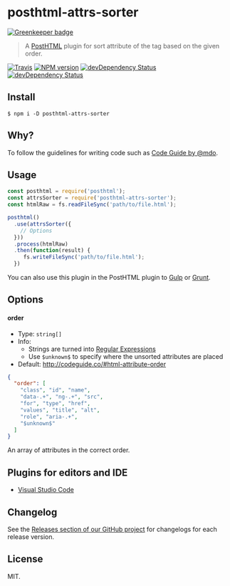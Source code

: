 # posthtml-attrs-sorter

[![Greenkeeper badge](https://badges.greenkeeper.io/mrmlnc/posthtml-attrs-sorter.svg)](https://greenkeeper.io/)

> A [PostHTML](https://github.com/posthtml/posthtml) plugin for sort attribute of the tag based on the given order.

[![Travis](https://img.shields.io/travis/mrmlnc/posthtml-attrs-sorter.svg?style=flat-square)](https://travis-ci.org/mrmlnc/posthtml-attrs-sorter)
[![NPM version](https://img.shields.io/npm/v/posthtml-attrs-sorter.svg?style=flat-square)](https://www.npmjs.com/package/posthtml-attrs-sorter)
[![devDependency Status](https://img.shields.io/david/mrmlnc/posthtml-attrs-sorter.svg?style=flat-square)](https://david-dm.org/mrmlnc/posthtml-attrs-sorter#info=dependencies)
[![devDependency Status](https://img.shields.io/david/dev/mrmlnc/posthtml-attrs-sorter.svg?style=flat-square)](https://david-dm.org/mrmlnc/posthtml-attrs-sorter#info=devDependencies)

## Install

```shell
$ npm i -D posthtml-attrs-sorter
```

## Why?

To follow the guidelines for writing code such as [Code Guide by @mdo](http://codeguide.co/).

## Usage

```js
const posthtml = require('posthtml');
const attrsSorter = require('posthtml-attrs-sorter');
const htmlRaw = fs.readFileSync('path/to/file.html');

posthtml()
  .use(attrsSorter({
    // Options
  }))
  .process(htmlRaw)
  .then(function(result) {
     fs.writeFileSync('path/to/file.html');
  })
```

You can also use this plugin in the PostHTML plugin to [Gulp](https://www.npmjs.com/package/gulp-posthtml) or [Grunt](https://www.npmjs.com/package/grunt-posthtml).

## Options

#### order

  * Type: `string[]`
  * Info:
    * Strings are turned into [Regular Expressions](https://developer.mozilla.org/en-US/docs/Web/JavaScript/Reference/Global_Objects/RegExp)
    * Use `$unknown$` to specify where the unsorted attributes are placed
  * Default: http://codeguide.co/#html-attribute-order
  
```json
{
  "order": [
    "class", "id", "name",
    "data-.+", "ng-.+", "src",
    "for", "type", "href",
    "values", "title", "alt",
    "role", "aria-.+",
    "$unknown$"
  ]
}
```

An array of attributes in the correct order.

## Plugins for editors and IDE

  * [Visual Studio Code](https://github.com/mrmlnc/vscode-attrs-sorter)

## Changelog

See the [Releases section of our GitHub project](https://github.com/mrmlnc/posthtml-attrs-sorter/releases) for changelogs for each release version.

## License

MIT.
